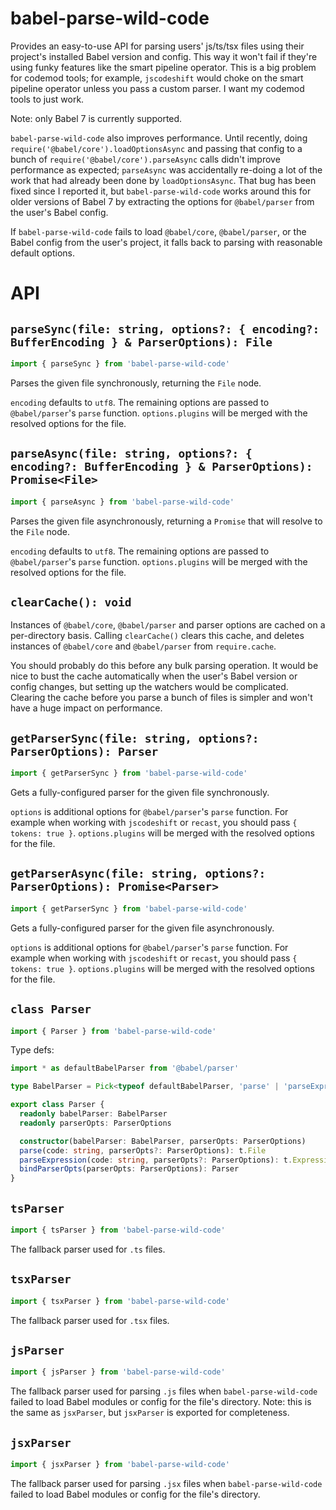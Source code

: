 # babel-parse-wild-code

Provides an easy-to-use API for parsing users' js/ts/tsx files using their project's installed Babel version and config.
This way it won't fail if they're using funky features like the smart pipeline operator. This is a big problem for codemod
tools; for example, `jscodeshift` would choke on the smart pipeline operator unless you pass a custom parser. I want my
codemod tools to just work.

Note: only Babel 7 is currently supported.

`babel-parse-wild-code` also improves performance. Until recently, doing `require('@babel/core').loadOptionsAsync` and passing that config
to a bunch of `require('@babel/core').parseAsync` calls didn't improve performance as expected; `parseAsync` was accidentally re-doing
a lot of the work that had already been done by `loadOptionsAsync`. That bug has been fixed since I reported it, but `babel-parse-wild-code`
works around this for older versions of Babel 7 by extracting the options for `@babel/parser` from the user's Babel config.

If `babel-parse-wild-code` fails to load `@babel/core`, `@babel/parser`, or the Babel config from the user's
project, it falls back to parsing with reasonable default options.

# API

## `parseSync(file: string, options?: { encoding?: BufferEncoding } & ParserOptions): File`

```ts
import { parseSync } from 'babel-parse-wild-code'
```

Parses the given file synchronously, returning the `File` node.

`encoding` defaults to `utf8`. The remaining options are passed to `@babel/parser`'s `parse` function.
`options.plugins` will be merged with the resolved options for the file.

## `parseAsync(file: string, options?: { encoding?: BufferEncoding } & ParserOptions): Promise<File>`

```ts
import { parseAsync } from 'babel-parse-wild-code'
```

Parses the given file asynchronously, returning a `Promise` that will resolve to the `File` node.

`encoding` defaults to `utf8`. The remaining options are passed to `@babel/parser`'s `parse` function.
`options.plugins` will be merged with the resolved options for the file.

## `clearCache(): void`

Instances of `@babel/core`, `@babel/parser` and parser options are cached on a per-directory basis.
Calling `clearCache()` clears this cache, and deletes instances of `@babel/core` and `@babel/parser`
from `require.cache`.

You should probably do this before any bulk parsing operation. It would be nice to bust the cache
automatically when the user's Babel version or config changes, but setting up the watchers would be
complicated. Clearing the cache before you parse a bunch of files is simpler and won't have a huge
impact on performance.

## `getParserSync(file: string, options?: ParserOptions): Parser`

```ts
import { getParserSync } from 'babel-parse-wild-code'
```

Gets a fully-configured parser for the given file synchronously.

`options` is additional options for `@babel/parser`'s `parse` function. For example when working
with `jscodeshift` or `recast`, you should pass `{ tokens: true }`.
`options.plugins` will be merged with the resolved options for the file.

## `getParserAsync(file: string, options?: ParserOptions): Promise<Parser>`

```ts
import { getParserSync } from 'babel-parse-wild-code'
```

Gets a fully-configured parser for the given file asynchronously.

`options` is additional options for `@babel/parser`'s `parse` function. For example when working
with `jscodeshift` or `recast`, you should pass `{ tokens: true }`.
`options.plugins` will be merged with the resolved options for the file.

## `class Parser`

```ts
import { Parser } from 'babel-parse-wild-code'
```

Type defs:

```ts
import * as defaultBabelParser from '@babel/parser'

type BabelParser = Pick<typeof defaultBabelParser, 'parse' | 'parseExpression'>

export class Parser {
  readonly babelParser: BabelParser
  readonly parserOpts: ParserOptions

  constructor(babelParser: BabelParser, parserOpts: ParserOptions)
  parse(code: string, parserOpts?: ParserOptions): t.File
  parseExpression(code: string, parserOpts?: ParserOptions): t.Expression
  bindParserOpts(parserOpts: ParserOptions): Parser
}
```

## `tsParser`

```ts
import { tsParser } from 'babel-parse-wild-code'
```

The fallback parser used for `.ts` files.

## `tsxParser`

```ts
import { tsxParser } from 'babel-parse-wild-code'
```

The fallback parser used for `.tsx` files.

## `jsParser`

```ts
import { jsParser } from 'babel-parse-wild-code'
```

The fallback parser used for parsing `.js` files when `babel-parse-wild-code` failed to load Babel modules or config for the file's directory.
Note: this is the same as `jsxParser`, but `jsxParser` is exported for completeness.

## `jsxParser`

```ts
import { jsxParser } from 'babel-parse-wild-code'
```

The fallback parser used for parsing `.jsx` files when `babel-parse-wild-code` failed to load Babel modules or config for the file's directory.
